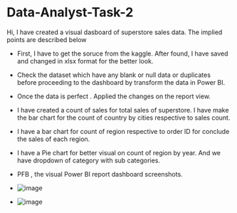 # Data-Analyst-Task-2

Hi, I have created a visual dasboard of superstore sales data. The implied points are described below

* First, I have to get the soruce from the kaggle. After found, I have saved and changed in xlsx format for the better look.
* Check the dataset which have any blank or null data or duplicates before proceeding to the dashboard by transform the data in Power BI.
* Once the data is perfect . Applied the changes on the report view.
* I have created a count of sales for total sales of superstore. I have make the bar chart for the count of country by cities respective to sales count.
* I have a bar chart for count of region respective to order ID for conclude the sales of each region.
* I have a Pie chart for better visual on count of region by year. And we have dropdown of category with sub categories.

* PFB , the visual Power BI report dashboard screenshots.
* ![image](https://github.com/user-attachments/assets/5073624e-912d-443f-8343-f1b86f227801)
* ![image](https://github.com/user-attachments/assets/9a6e096d-fe7e-46ce-a30c-e8166618e6e7)

